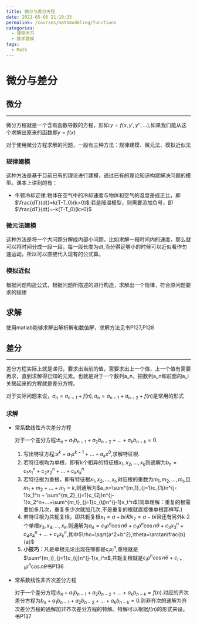 ```yaml
---
title: 微分与差分方程
date: 2021-05-06 21:10:33
permalink: /courses/mathmodeling/functions
categories:
  - 课程学习
  - 数学建模
tags: 
  - Math
---
```

# 微分与差分

## 微分
---
微分方程就是一个含有函数导数的方程，形如:$y=f(x, y', y'',...)$,如果我们能从这个求解出原来的函数即$y=f(x)$

对于使用微分方程求解的问题，一般有三种方法：规律建模、微元法、模拟近似法

### 规律建模

这种方法是基于目前已有的理论进行建模，通过已有的理论知识构建解决问题的模型。课本上讲到的有：

-  牛顿冷却定律:物体在空气中的冷却速度与物体和空气的温度差成正比，即$\frac{dT}{dt}=k(T-T_0)(k>0)$;若是降温模型，则需要添加负号，即$\frac{dT}{dt}=-k(T-T_0)(k>0)$

### 微元法建模

这种方法是将一个大问题分解成内部小问题，比如求解一段时间内的速度，那么就可以将时间分成一段一段，每一段长度为dt,当分得足够小的时候可以近似看作匀速运动，所以可以直接代入现有的公式算。

### 模拟近似

根据问题构造公式，根据问题所描述的进行构造，求解出一个规律，符合原问题要求的规律

## 求解

使用matlab能够求解出解析解和数值解，求解方法见书P127,P128

## 差分
---

差分方程实际上就是递归，要求出当前的值，需要求出上一个值，上一个值有需要再求，直到求解得已知的元素。也就是对于一个数列a_n，把数列a_n和前面的a_i关联起来的方程就是差分方程。

对于实际问题来说，$a_n=a_{n-1}+f(n),a_n=a_{n-1}+a_{n-2}+f(n)$是常用的形式

### 求解

- 常系数线性齐次差分方程

    对于一个差分方程:$b_n+a_1b_{n-1}+a_2b_{n-2}+...+a_kb_{n-k}=0$.
    1. 写出特征方程:$x^k+a_1x^{k-1}+...+a_kx^{0}$,求解特征根.
    2. 若特征根均为单根，即有k个相异的特征根$x_1,x_2,...,x_k$则通解为$b_n=c_1x_1^n+c_2x_2^{n}+...+c_kx_k^{n}$
    3. 若特征根为重根，即有特征根$x_1,x_2,...,x_t$,对应根的重数为$m_1,m_2,...,m_t$,且$m_1+m_2+...+m_t=k$,则通解为$a_n=\sum^{m_1}_{j=1}c_{1j}n^{j-1}x_1^n + \sum^{m_2}_{j=1}c_{2j}n^{j-1}x_2^n+...+\sum^{m_t}_{j=1}c_{tj}n^{j-1}x_t^n$(简单理解：重复的根需要加多几次，重复多少次就加几次,不是重复的根就直接像单根那样写.)
    4. 若特征根为共轭复根，即共轭复根$x_1=a+bi和x_2=a-bi$且还有另外k-2个单根$x_3,x_4,...,x_k$.则通解为$a_n=c_1\rho^n\cos n\theta + c_1\rho^n\cos n\theta + c_3x_3^n + c_4x_4^n + ... + c_kx_k^n$,其中$\rho=\sqrt{a^2+b^2},\theta=\arctan\frac{b}{a}$
    5. **小技巧**：凡是单根无论出现在哪都是$c_ix_i^n$,重根就是$\sum^{m_i}_{j=1}c_{ij}n^{j-1}x_i^n$,共轭复根就是$c_i\rho^n\cos n\theta + c_{i+1}\rho^n\cos n\theta$书P136

- 常系数线性非齐次差分方程

    对于一个差分方程:$b_n+a_1b_{n-1}+a_2b_{n-2}+...+a_kb_{n-k}=f(n)$.对应的齐次差分方程为$b_n+a_1b_{n-1}+a_2b_{n-2}+...+a_kb_{n-k}=0$.则非齐次的通解为齐次差分方程的通解加非齐次差分方程的特解。特解可以根据$f(n)$的形式来设。书P137